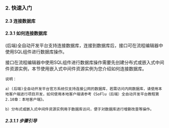 ### 2. 快速入门

#### 2.3 连接数据库

#### 2.3.1 如何连接数据库

(后端)全自动开发平台支持连接数据库，连接到数据库后，接口可在流程编辑器中使用SQL组件进行数据库操作。

接口在流程编辑器中使用SQL组件进行数据库操作需要先创建分布式或嵌入式中间件资源实例，本节使用嵌入式中间件资源实例为您介绍如何连接数据库。

```
说明：
 
a）(后端)全自动开发平台官方系统仅支持连接公网的数据库，若需访问内网数据库，请使用本地客户端进行项目开发，如何使用本地客户端请参考《SoFlu（后端）全自动开发平台教程第2.10章：本地客户端》。
 
b）分布式或嵌入式中间件资源实例用于数据库访问，便于对数据库进行增删改查等操作。
```

##### 2.3.1.1 步骤引导
